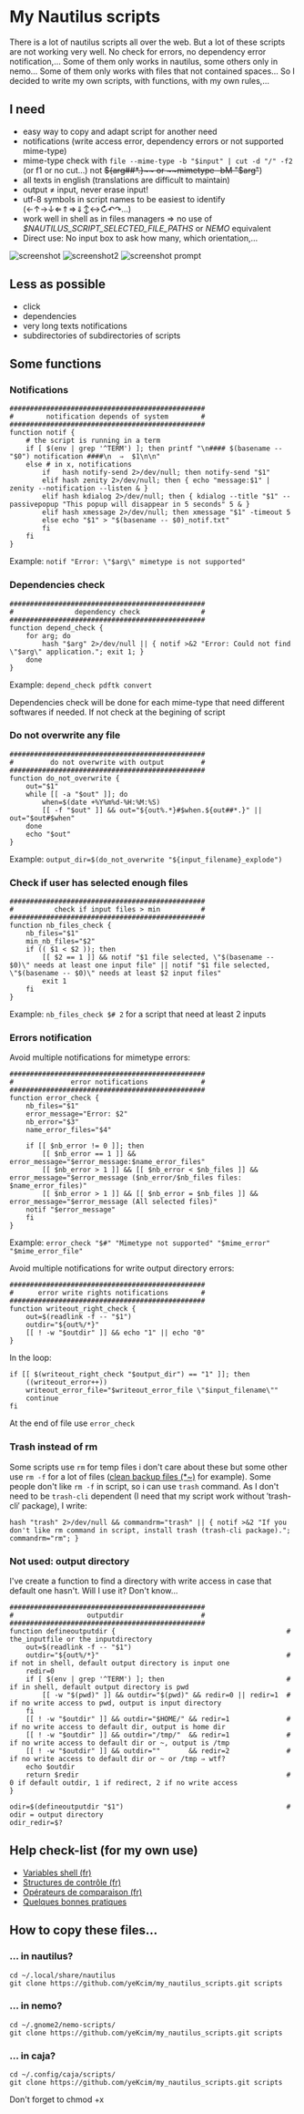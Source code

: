 # My Nautilus scripts

There is a lot of nautilus scripts all over the web. But a lot of these scripts are not working very well. No check for errors, no dependency error notification,… Some of them only works in nautilus, some others only in nemo… Some of them only works with files that not contained spaces… So I decided to write my own scripts, with functions, with my own rules,…

## I need

* easy way to copy and adapt script for another need
* notifications (write access error, dependency errors or not supported mime-type)
* mime-type check with `file --mime-type -b "$input" | cut -d "/" -f2` (or f1 or no cut…) not ~~${arg##*.}~~ or ~~mimetype -bM "$arg"~~)
* all texts in english (translations are difficult to maintain)
* output ≠ input, never erase input!
* utf-8 symbols in script names to be easiest to identify (←↑→↓⇐⇑⇒⇓↕↔↻↶↷…)
* work well in shell as in files managers ⇒ no use of *$NAUTILUS_SCRIPT_SELECTED_FILE_PATHS* or *NEMO* equivalent
* Direct use: No input box to ask how many, which orientation,…

![screenshot](https://raw.githubusercontent.com/yeKcim/my_nautilus_scripts/master/screenshot.png) ![screenshot2](https://raw.githubusercontent.com/yeKcim/my_nautilus_scripts/master/screenshot2.png) ![screenshot prompt](https://raw.githubusercontent.com/yeKcim/my_nautilus_scripts/master/screenshot_prompt.png)

## Less as possible

* click
* dependencies
* very long texts notifications
* subdirectories of subdirectories of scripts

## Some functions

### Notifications

    ################################################
    #        notification depends of system        #
    ################################################
    function notif { 
        # the script is running in a term
        if [ $(env | grep '^TERM') ]; then printf "\n#### $(basename -- "$0") notification ####\n  ⇒  $1\n\n"
        else # in x, notifications
		    if   hash notify-send 2>/dev/null; then notify-send "$1"
		    elif hash zenity 2>/dev/null; then { echo "message:$1" | zenity --notification --listen & }
		    elif hash kdialog 2>/dev/null; then { kdialog --title "$1" --passivepopup "This popup will disappear in 5 seconds" 5 & }
		    elif hash xmessage 2>/dev/null; then xmessage "$1" -timeout 5
            else echo "$1" > "$(basename -- $0)_notif.txt"
            fi
        fi
    }

Example: `notif "Error: \"$arg\" mimetype is not supported"`

### Dependencies check

    ################################################
    #               dependency check               #
    ################################################
    function depend_check {
        for arg; do
		    hash "$arg" 2>/dev/null || { notif >&2 "Error: Could not find \"$arg\" application."; exit 1; }
        done    
    }

Example: `depend_check pdftk convert`

Dependencies check will be done for each mime-type that need different softwares if needed. If not check at the begining of script

### Do not overwrite any file

    ################################################
    #         do not overwrite with output         #
    ################################################
    function do_not_overwrite {
        out="$1"
        while [[ -a "$out" ]]; do
            when=$(date +%Y%m%d-%H:%M:%S)
            [[ -f "$out" ]] && out="${out%.*}#$when.${out##*.}" || out="$out#$when"
        done
        echo "$out"
    }

Example: `output_dir=$(do_not_overwrite "${input_filename}_explode")`

### Check if user has selected enough files

    ################################################
    #          check if input files > min          #
    ################################################
    function nb_files_check {
        nb_files="$1"
        min_nb_files="$2"
        if (( $1 < $2 )); then 
            [[ $2 == 1 ]] && notif "$1 file selected, \"$(basename -- $0)\" needs at least one input file" || notif "$1 file selected, \"$(basename -- $0)\" needs at least $2 input files" 
            exit 1
        fi 
    }

Example: `nb_files_check $# 2` for a script that need at least 2 inputs

### Errors notification

Avoid multiple notifications for mimetype errors:

    ################################################
    #              error notifications             #
    ################################################
    function error_check {
        nb_files="$1"
        error_message="Error: $2"
        nb_error="$3"
        name_error_files="$4"

        if [[ $nb_error != 0 ]]; then
            [[ $nb_error == 1 ]] && error_message="$error_message:$name_error_files"
            [[ $nb_error > 1 ]] && [[ $nb_error < $nb_files ]] && error_message="$error_message ($nb_error/$nb_files files: $name_error_files)"
            [[ $nb_error > 1 ]] && [[ $nb_error = $nb_files ]] && error_message="$error_message (All selected files)"
        notif "$error_message"
        fi
    }

Example: `error_check "$#" "Mimetype not supported" "$mime_error" "$mime_error_file"`

Avoid multiple notifications for write output directory errors:

    ################################################
    #      error write rights notifications        #
    ################################################
    function writeout_right_check {
        out=$(readlink -f -- "$1")
        outdir="${out%/*}"
        [[ ! -w "$outdir" ]] && echo "1" || echo "0"
    }

In the loop:

    if [[ $(writeout_right_check "$output_dir") == "1" ]]; then
        ((writeout_error++))
        writeout_error_file="$writeout_error_file \"$input_filename\""
        continue
    fi
    
At the end of file use `error_check`

### Trash instead of rm

Some scripts use `rm` for temp files i don't care about these but some other use `rm -f` for a lot of files ([clean backup files (*~)](https://github.com/yeKcim/my_nautilus_scripts/blob/master/files%20manager/clean%20backup%20files%20%28*~%29) for example). Some people don't like `rm -f` in script, so i can use `trash` command. As I don't need to be `trash-cli` dependent (I need that my script work without ′trash-cli′ package), I write: 

    hash "trash" 2>/dev/null && commandrm="trash" || { notif >&2 "If you don't like rm command in script, install trash (trash-cli package)."; commandrm="rm"; }

### Not used: output directory ###

I've create a function to find a directory with write access in case that default one hasn't. Will I use it? Don't know…

    ################################################
    #                  outputdir                   #
    ################################################
    function defineoutputdir {                                          # the_inputfile or the inputdirectory
        out=$(readlink -f -- "$1")
        outdir="${out%/*}"                                              # if not in shell, default output directory is input one
        redir=0
        if [ $(env | grep '^TERM') ]; then                              # if in shell, default output directory is pwd
            [[ -w "$(pwd)" ]] && outdir="$(pwd)" && redir=0 || redir=1  # if no write access to pwd, output is input directory
        fi
        [[ ! -w "$outdir" ]] && outdir="$HOME/" && redir=1              # if no write access to default dir, output is home dir
        [[ ! -w "$outdir" ]] && outdir="/tmp/"  && redir=1              # if no write access to default dir or ~, output is /tmp
        [[ ! -w "$outdir" ]] && outdir=""       && redir=2              # if no write access to default dir or ~ or /tmp ⇒ wtf?
        echo $outdir
        return $redir                                                   # 0 if default outdir, 1 if redirect, 2 if no write access
    }
    
    odir=$(defineoutputdir "$1")                                        # odir = output directory
    odir_redir=$?  


## Help check-list (for my own use)

* [Variables shell (fr)](http://michel.mauny.net/sii/variables-shell.html)
* [Structures de contrôle (fr)](http://aral.iut-rodez.fr/fr/sanchis/enseignement/bash/ar01s10.html)
* [Opérateurs de comparaison (fr)](http://abs.traduc.org/abs-fr/ch07s03.html)
* [Quelques bonnes pratiques](http://ineumann.developpez.com/tutoriels/linux/bash-bonnes-pratiques/)


## How to copy these files…

### … in nautilus?
    cd ~/.local/share/nautilus
    git clone https://github.com/yeKcim/my_nautilus_scripts.git scripts

### … in nemo?
    cd ~/.gnome2/nemo-scripts/
    git clone https://github.com/yeKcim/my_nautilus_scripts.git scripts
    
### … in caja?
    cd ~/.config/caja/scripts/
    git clone https://github.com/yeKcim/my_nautilus_scripts.git scripts

Don't forget to chmod +x
